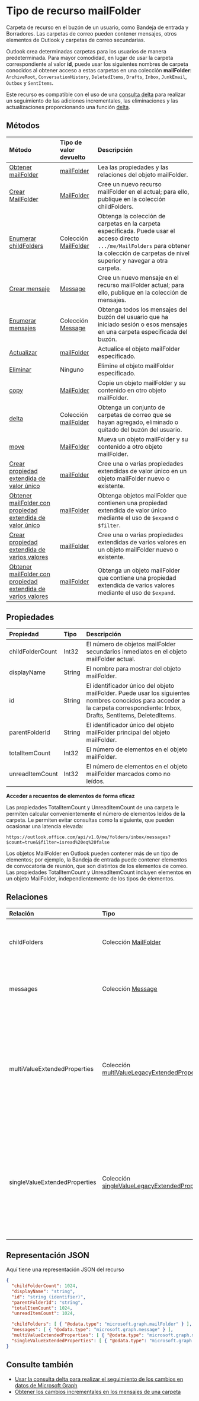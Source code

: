 # <a name="mailfolder-resource-type"></a>Tipo de recurso mailFolder

Carpeta de recurso en el buzón de un usuario, como Bandeja de entrada y Borradores. Las carpetas de correo pueden contener mensajes, otros elementos de Outlook y carpetas de correo secundarias.

Outlook crea determinadas carpetas para los usuarios de manera predeterminada. Para mayor comodidad, en lugar de usar la carpeta correspondiente al valor **id**, puede usar los siguientes nombres de carpeta conocidos al obtener acceso a estas carpetas en una colección **mailFolder**: `ArchiveRoot`, `ConversationHistory`, `DeletedItems`, `Drafts`, `Inbox`, `JunkEmail`, `Outbox` y `SentItems`.

Este recurso es compatible con el uso de una [consulta delta](../../../concepts/delta_query_overview.md) para realizar un seguimiento de las adiciones incrementales, las eliminaciones y las actualizaciones proporcionando una función [delta](../api/mailfolder_delta.md).

## <a name="methods"></a>Métodos

| Método       | Tipo de valor devuelto  |Descripción|
|:---------------|:--------|:----------|
|[Obtener mailFolder](../api/mailfolder_get.md) | [mailFolder](mailfolder.md) |Lea las propiedades y las relaciones del objeto mailFolder.|
|[Crear MailFolder](../api/mailfolder_post_childfolders.md) |[MailFolder](mailfolder.md)| Cree un nuevo recurso mailFolder en el actual; para ello, publique en la colección childFolders.|
|[Enumerar childFolders](../api/mailfolder_list_childfolders.md) |Colección [MailFolder](mailfolder.md)| Obtenga la colección de carpetas en la carpeta especificada. Puede usar el acceso directo `.../me/MailFolders` para obtener la colección de carpetas de nivel superior y navegar a otra carpeta.|
|[Crear mensaje](../api/mailfolder_post_messages.md) |[Message](message.md)| Cree un nuevo mensaje en el recurso mailFolder actual; para ello, publique en la colección de mensajes.|
|[Enumerar mensajes](../api/mailfolder_list_messages.md) |Colección [Message](message.md)| Obtenga todos los mensajes del buzón del usuario que ha iniciado sesión o esos mensajes en una carpeta especificada del buzón.|
|[Actualizar](../api/mailfolder_update.md) | [mailFolder](mailfolder.md)|Actualice el objeto mailFolder especificado. |
|[Eliminar](../api/mailfolder_delete.md) | Ninguno |Elimine el objeto mailFolder especificado. |
|[copy](../api/mailfolder_copy.md)|[MailFolder](mailfolder.md)|Copie un objeto mailFolder y su contenido en otro objeto mailFolder.|
|[delta](../api/mailfolder_delta.md)|Colección [mailFolder](mailfolder.md)|Obtenga un conjunto de carpetas de correo que se hayan agregado, eliminado o quitado del buzón del usuario.|
|[move](../api/mailfolder_move.md)|[MailFolder](mailfolder.md)|Mueva un objeto mailFolder y su contenido a otro objeto mailFolder.|
|[Crear propiedad extendida de valor único](../api/singlevaluelegacyextendedproperty_post_singlevalueextendedproperties.md) |[mailFolder](mailFolder.md)  |Cree una o varias propiedades extendidas de valor único en un objeto mailFolder nuevo o existente.   |
|[Obtener mailFolder con propiedad extendida de valor único](../api/singlevaluelegacyextendedproperty_get.md)  | [mailFolder](mailFolder.md) | Obtenga objetos mailFolder que contienen una propiedad extendida de valor único mediante el uso de `$expand` o `$filter`. |
|[Crear propiedad extendida de varios valores](../api/multivaluelegacyextendedproperty_post_multivalueextendedproperties.md) | [mailFolder](mailFolder.md) | Cree una o varias propiedades extendidas de varios valores en un objeto mailFolder nuevo o existente.  |
|[Obtener mailFolder con propiedad extendida de varios valores](../api/multivaluelegacyextendedproperty_get.md)  | [mailFolder](mailFolder.md) | Obtenga un objeto mailFolder que contiene una propiedad extendida de varios valores mediante el uso de `$expand`. |

## <a name="properties"></a>Propiedades
| Propiedad     | Tipo   |Descripción|
|:---------------|:--------|:----------|
|childFolderCount|Int32|El número de objetos mailFolder secundarios inmediatos en el objeto mailFolder actual.|
|displayName|String|El nombre para mostrar del objeto mailFolder.|
|id|String|El identificador único del objeto mailFolder. Puede usar los siguientes nombres conocidos para acceder a la carpeta correspondiente: Inbox, Drafts, SentItems, DeletedItems.|
|parentFolderId|String|El identificador único del objeto mailFolder principal del objeto mailFolder.|
|totalItemCount|Int32|El número de elementos en el objeto mailFolder.|
|unreadItemCount|Int32|El número de elementos en el objeto mailFolder marcados como no leídos.|

**Acceder a recuentos de elementos de forma eficaz**

Las propiedades TotalItemCount y UnreadItemCount de una carpeta le permiten calcular convenientemente el número de elementos leídos de la carpeta. Le permiten evitar consultas como la siguiente, que pueden ocasionar una latencia elevada:
```
https://outlook.office.com/api/v1.0/me/folders/inbox/messages?$count=true&$filter=isread%20eq%20false
```
Los objetos MailFolder en Outlook pueden contener más de un tipo de elementos; por ejemplo, la Bandeja de entrada puede contener elementos de convocatoria de reunión, que son distintos de los elementos de correo. Las propiedades TotalItemCount y UnreadItemCount incluyen elementos en un objeto MailFolder, independientemente de los tipos de elementos.


## <a name="relationships"></a>Relaciones
| Relación | Tipo   |Descripción|
|:---------------|:--------|:----------|
|childFolders|Colección [MailFolder](mailfolder.md)|La colección de carpetas secundarias del objeto mailFolder.|
|messages|Colección [Message](message.md)|La colección de mensajes del objeto mailFolder.|
|multiValueExtendedProperties|Colección [multiValueLegacyExtendedProperty](multivaluelegacyextendedproperty.md)| La colección de propiedades extendidas de varios valores definidas para el objeto mailFolder. Solo lectura. Admite valores NULL.|
|singleValueExtendedProperties|Colección [singleValueLegacyExtendedProperty](singlevaluelegacyextendedproperty.md)| La colección de propiedades extendidas de valor único definidas para el objeto mailFolder. Solo lectura. Admite valores NULL.|

## <a name="json-representation"></a>Representación JSON

Aquí tiene una representación JSON del recurso

<!-- {
  "blockType": "resource",
  "optionalProperties": [
    "childFolders",
    "messages",
    "multiValueExtendedProperties",
    "singleValueExtendedProperties"
  ],
  "keyProperty": "id",
  "@odata.type": "microsoft.graph.mailFolder"
}-->

```json
{
  "childFolderCount": 1024,
  "displayName": "string",
  "id": "string (identifier)",
  "parentFolderId": "string",
  "totalItemCount": 1024,
  "unreadItemCount": 1024,

  "childFolders": [ { "@odata.type": "microsoft.graph.mailFolder" } ],
  "messages": [ { "@odata.type": "microsoft.graph.message" } ],
  "multiValueExtendedProperties": [ { "@odata.type": "microsoft.graph.multiValueLegacyExtendedProperty" }],
  "singleValueExtendedProperties": [ { "@odata.type": "microsoft.graph.singleValueLegacyExtendedProperty" }]
}

```

## <a name="see-also"></a>Consulte también

- [Usar la consulta delta para realizar el seguimiento de los cambios en datos de Microsoft Graph](../../../concepts/delta_query_overview.md)
- [Obtener los cambios incrementales en los mensajes de una carpeta](../../../concepts/delta_query_messages.md)


<!-- uuid: 8fcb5dbc-d5aa-4681-8e31-b001d5168d79
2015-10-25 14:57:30 UTC -->
<!-- {
  "type": "#page.annotation",
  "description": "mailFolder resource",
  "keywords": "",
  "section": "documentation",
  "tocPath": ""
}-->
